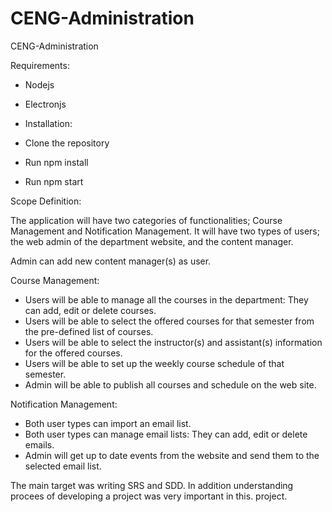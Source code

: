 # CENG-Administration

CENG-Administration

Requirements:

* Nodejs
* Electronjs
* Installation:

* Clone the repository
* Run npm install
* Run npm start

Scope Definition: 

The application will have two categories of functionalities; Course Management and Notification Management. It will have two types of users; the web admin of the department website, and the content manager. 

Admin can add new content manager(s) as user. 

Course Management:
-	Users will be able to manage all the courses in the department: They can add, edit or delete courses.
-	Users will be able to select the offered courses for that semester from the pre-defined list of courses. 
-	Users will be able to select the instructor(s) and assistant(s) information for the offered courses.
-	Users will be able to set up the weekly course schedule of that semester.
-	Admin will be able to publish all courses and schedule on the web site.

Notification Management:
-	Both user types can import an email list.
-	Both user types can manage email lists: They can add, edit or delete emails.
-	Admin will get up to date events from the website and send them to the selected email list.    

The main target was writing SRS and SDD. In addition understanding procees of developing a project was very important in this. project.
